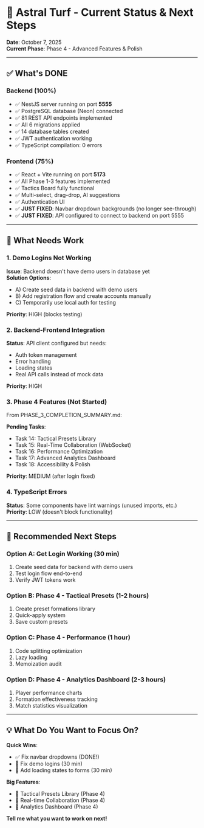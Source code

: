 # 🎯 Astral Turf - Current Status & Next Steps

**Date**: October 7, 2025  
**Current Phase**: Phase 4 - Advanced Features & Polish

---

## ✅ What's DONE

### Backend (100%)
- ✅ NestJS server running on port **5555**
- ✅ PostgreSQL database (Neon) connected
- ✅ 81 REST API endpoints implemented
- ✅ All 6 migrations applied
- ✅ 14 database tables created
- ✅ JWT authentication working
- ✅ TypeScript compilation: 0 errors

### Frontend (75%)
- ✅ React + Vite running on port **5173**
- ✅ All Phase 1-3 features implemented
- ✅ Tactics Board fully functional
- ✅ Multi-select, drag-drop, AI suggestions
- ✅ Authentication UI
- ✅ **JUST FIXED**: Navbar dropdown backgrounds (no longer see-through)
- ✅ **JUST FIXED**: API configured to connect to backend on port 5555

---

## 🔧 What Needs Work

### 1. Demo Logins Not Working
**Issue**: Backend doesn't have demo users in database yet  
**Solution Options**:
- A) Create seed data in backend with demo users
- B) Add registration flow and create accounts manually
- C) Temporarily use local auth for testing

**Priority**: HIGH (blocks testing)

### 2. Backend-Frontend Integration
**Status**: API client configured but needs:
- Auth token management
- Error handling
- Loading states
- Real API calls instead of mock data

**Priority**: HIGH

### 3. Phase 4 Features (Not Started)
From PHASE_3_COMPLETION_SUMMARY.md:

**Pending Tasks**:
- Task 14: Tactical Presets Library
- Task 15: Real-Time Collaboration (WebSocket)
- Task 16: Performance Optimization
- Task 17: Advanced Analytics Dashboard
- Task 18: Accessibility & Polish

**Priority**: MEDIUM (after login fixed)

### 4. TypeScript Errors
**Status**: Some components have lint warnings (unused imports, etc.)  
**Priority**: LOW (doesn't block functionality)

---

## 🎯 Recommended Next Steps

### Option A: Get Login Working (30 min)
1. Create seed data for backend with demo users
2. Test login flow end-to-end
3. Verify JWT tokens work

### Option B: Phase 4 - Tactical Presets (1-2 hours)
1. Create preset formations library
2. Quick-apply system
3. Save custom presets

### Option C: Phase 4 - Performance (1 hour)
1. Code splitting optimization
2. Lazy loading
3. Memoization audit

### Option D: Phase 4 - Analytics Dashboard (2-3 hours)
1. Player performance charts
2. Formation effectiveness tracking
3. Match statistics visualization

---

## 💡 What Do You Want to Focus On?

**Quick Wins**:
- ✅ Fix navbar dropdowns (DONE!)
- 🔲 Fix demo logins (30 min)
- 🔲 Add loading states to forms (30 min)

**Big Features**:
- 🔲 Tactical Presets Library (Phase 4)
- 🔲 Real-time Collaboration (Phase 4)
- 🔲 Analytics Dashboard (Phase 4)

**Tell me what you want to work on next!**
